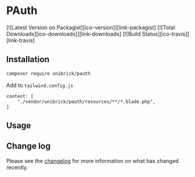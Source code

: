 # PAuth

[![Latest Version on Packagist][ico-version]][link-packagist]
[![Total Downloads][ico-downloads]][link-downloads]
[![Build Status][ico-travis]][link-travis]

## Installation

```bash
composer require unibrick/pauth
```

Add to `tailwind.config.js`  

```
content: [
    "./vendor/unibrick/pauth/resources/**/*.blade.php",
]
```

## Usage

## Change log

Please see the [changelog](changelog.md) for more information on what has changed recently.
